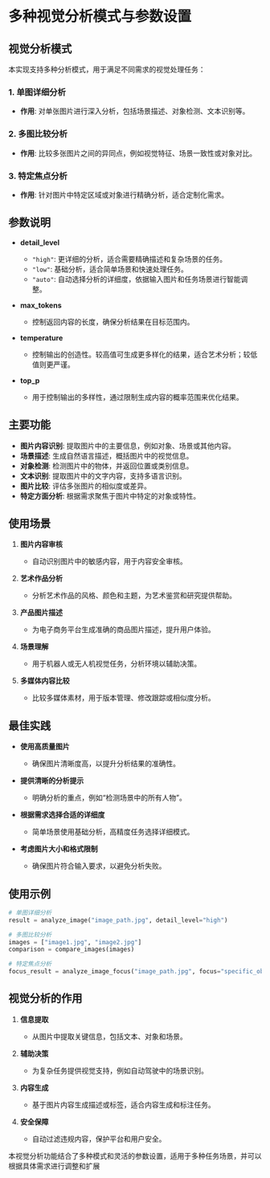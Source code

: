 
# 多种视觉分析模式与参数设置

## 视觉分析模式

本实现支持多种分析模式，用于满足不同需求的视觉处理任务：

### 1. 单图详细分析  

- **作用**: 对单张图片进行深入分析，包括场景描述、对象检测、文本识别等。

### 2. 多图比较分析  

- **作用**: 比较多张图片之间的异同点，例如视觉特征、场景一致性或对象对比。

### 3. 特定焦点分析  

- **作用**: 针对图片中特定区域或对象进行精确分析，适合定制化需求。

## 参数说明

- **detail_level**  
  - `"high"`: 更详细的分析，适合需要精确描述和复杂场景的任务。
  - `"low"`: 基础分析，适合简单场景和快速处理任务。
  - `"auto"`: 自动选择分析的详细度，依据输入图片和任务场景进行智能调整。

- **max_tokens**  
  - 控制返回内容的长度，确保分析结果在目标范围内。

- **temperature**  
  - 控制输出的创造性。较高值可生成更多样化的结果，适合艺术分析；较低值则更严谨。

- **top_p**  
  - 用于控制输出的多样性，通过限制生成内容的概率范围来优化结果。

## 主要功能

- **图片内容识别**: 提取图片中的主要信息，例如对象、场景或其他内容。
- **场景描述**: 生成自然语言描述，概括图片中的视觉信息。
- **对象检测**: 检测图片中的物体，并返回位置或类别信息。
- **文本识别**: 提取图片中的文字内容，支持多语言识别。
- **图片比较**: 评估多张图片的相似度或差异。
- **特定方面分析**: 根据需求聚焦于图片中特定的对象或特性。

## 使用场景

1. **图片内容审核**  
   - 自动识别图片中的敏感内容，用于内容安全审核。

2. **艺术作品分析**  
   - 分析艺术作品的风格、颜色和主题，为艺术鉴赏和研究提供帮助。

3. **产品图片描述**  
   - 为电子商务平台生成准确的商品图片描述，提升用户体验。

4. **场景理解**  
   - 用于机器人或无人机视觉任务，分析环境以辅助决策。

5. **多媒体内容比较**  
   - 比较多媒体素材，用于版本管理、修改跟踪或相似度分析。

## 最佳实践

- **使用高质量图片**  
  - 确保图片清晰度高，以提升分析结果的准确性。

- **提供清晰的分析提示**  
  - 明确分析的重点，例如“检测场景中的所有人物”。

- **根据需求选择合适的详细度**  
  - 简单场景使用基础分析，高精度任务选择详细模式。

- **考虑图片大小和格式限制**  
  - 确保图片符合输入要求，以避免分析失败。

## 使用示例

```python
# 单图详细分析
result = analyze_image("image_path.jpg", detail_level="high")

# 多图比较分析
images = ["image1.jpg", "image2.jpg"]
comparison = compare_images(images)

# 特定焦点分析
focus_result = analyze_image_focus("image_path.jpg", focus="specific_object")
```

## 视觉分析的作用

1. **信息提取**  
   - 从图片中提取关键信息，包括文本、对象和场景。

2. **辅助决策**  
   - 为复杂任务提供视觉支持，例如自动驾驶中的场景识别。

3. **内容生成**  
   - 基于图片内容生成描述或标签，适合内容生成和标注任务。

4. **安全保障**  
   - 自动过滤违规内容，保护平台和用户安全。

本视觉分析功能结合了多种模式和灵活的参数设置，适用于多种任务场景，并可以根据具体需求进行调整和扩展 